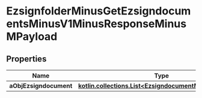 
# EzsignfolderMinusGetEzsigndocumentsMinusV1MinusResponseMinusMPayload

## Properties
Name | Type | Description | Notes
------------ | ------------- | ------------- | -------------
**aObjEzsigndocument** | [**kotlin.collections.List&lt;EzsigndocumentMinusResponse&gt;**](EzsigndocumentMinusResponse.md) |  | 



